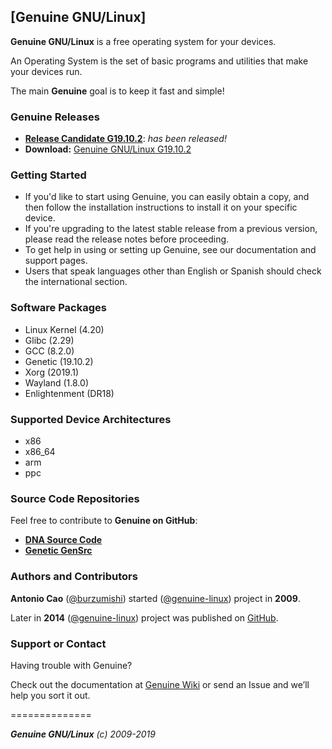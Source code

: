 ## [Genuine GNU/Linux]

**Genuine GNU/Linux** is a free operating system for your devices.

An Operating System is the set of basic programs and utilities that make your devices run.

The main **Genuine** goal is to keep it fast and simple!


### Genuine Releases

 * **[Release Candidate G19.10.2](https://github.com/genuine-linux/genuine-dna/releases/tag/G19.10.1)**: _has been released!_
 * **Download:** [Genuine GNU/Linux G19.10.2](https://github.com/genuine-linux/genuine-dna/archive/G19.10.1.tar.gz)


### Getting Started

 - If you'd like to start using Genuine, you can easily obtain a copy, and then follow the installation instructions to install it on your specific device.
 - If you're upgrading to the latest stable release from a previous version, please read the release notes before proceeding.
 - To get help in using or setting up Genuine, see our documentation and support pages.
 - Users that speak languages other than English or Spanish should check the international section.


### Software Packages

 - Linux Kernel (4.20)
 - Glibc (2.29)
 - GCC (8.2.0)
 - Genetic (19.10.2)
 - Xorg (2019.1)
 - Wayland (1.8.0)
 - Enlightenment (DR18)


### Supported Device Architectures

 - x86
 - x86_64
 - arm
 - ppc


### Source Code Repositories

Feel free to contribute to **Genuine on GitHub**:

* **[DNA Source Code](https://github.com/genuine-linux/genuine-dna)**
* **[Genetic GenSrc](https://github.com/genuine-linux/genetic-gensrc)**


### Authors and Contributors

**Antonio Cao** ([@burzumishi](https://github.com/burzumishi)) started ([@genuine-linux](https://github.com/genuine-linux)) project in **2009**.

Later in **2014** ([@genuine-linux](https://github.com/genuine-linux)) project was published on [GitHub](http://github.com).

### Support or Contact

Having trouble with Genuine?

Check out the documentation at [Genuine Wiki](https://github.com/genuine-linux/genuine/wiki) or send an Issue and we’ll help you sort it out.

==============

_**Genuine GNU/Linux** (c) 2009-2019_
